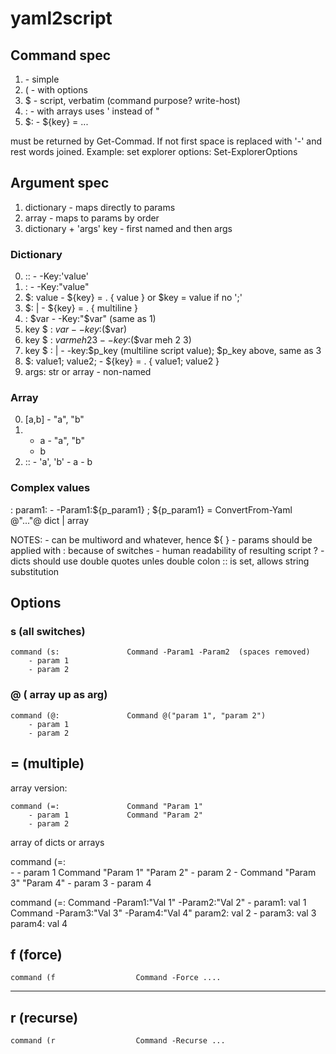 # yaml2script


## Command spec

1. <command>            - simple 
2. <command> ( <opts>   - with options
3. <command> $          - script, verbatim (command purpose? write-host)
4. <command> :          - with arrays uses ' instead of "
5. $<key>:              - ${key} = ...

<command> must be returned by Get-Commad. If not first space is replaced with '-' and rest words joined.
Example: set explorer options: Set-ExplorerOptions

## Argument spec

1. dictionary                - maps directly to params
2. array                     - maps to params by order
3. dictionary + 'args' key   - first named and then args

### Dictionary

0. <key>:: <value>          - -Key:'value'
1. <key> : <value>          - -Key:"value"
2. $<key>: value            - ${key} = . { value }    or   $key = value if no ';'
3. $<key>: |                - ${key} = . { multiline }
4. <key> : $var             - -Key:"$var" (same as 1)
5. key $ : $var             - -key:$($var)
6. key $ : $var meh 2 3     - -key:$($var meh 2 3)
7. key $ : |                - -key:$p_key   (multiline script value); $p_key above, same as 3
8. $<key>: value1; value2;  - ${key} = . { value1; value2 }
9. args: str or array       - non-named

### Array

0. [a,b]                  - "a", "b"
1.  - a                   - "a", "b"
    - b    
2. <command>::            - 'a', 'b'
        - a
        - b                   

### Complex values

<cmd>:
    param1:               - -Param1:${p_param1} ; ${p_param1} = ConvertFrom-Yaml @"..."@
        dict | array


NOTES:
    - <key> can be multiword and whatever, hence ${ }
    - params should be applied with : because of switches
    - human readability of resulting script ?
    - dicts should use double quotes unles double colon :: is set, allows string substitution

## Options


### s (all switches)

    command (s:               Command -Param1 -Param2  (spaces removed)
        - param 1
        - param 2


### @ ( array up as arg)

    command (@:               Command @("param 1", "param 2")
        - param 1
        - param 2

## = (multiple)               

array version:

    command (=:               Command "Param 1"
        - param 1             Command "Param 2"
        - param 2

array of dicts or arrays

   command (=:              
       -
         - param 1             Command "Param 1" "Param 2"
         - param 2
       -                       Command "Param 3" "Param 4"
         - param 3
         - param 4
 
   command (=:                  Command -Param1:"Val 1" -Param2:"Val 2"
        - param1: val 1         Command -Param3:"Val 3" -Param4:"Val 4"
          param2: val 2
        - param3: val 3
          param4: val 4

## f (force)

    command (f                  Command -Force ....


--------------------------

## r (recurse) 
    command (r                  Command -Recurse ... 
